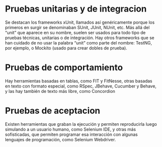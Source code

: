 
# Pruebas unitarias y de integracion
Se destacan los frameworks xUnit, llamados así genéricamente porque los primeros en surgir se
denominaban SUnit, JUnit, NUnit, etc. Más allá del “unit” que aparece en su nombre, suelen ser
usados para todo tipo de pruebas técnicas, unitarias o de integración. Hay otros frameworks que se han cuidado de no usar la palabra “unit” como parte del nombre: TestNG, por ejemplo, o Mockito
(usado para crear dobles de prueba).

# Pruebas de comportamiento
Hay herramientas basadas en tablas, como FIT y FitNesse, otras basadas en texto con formato
especial, como RSpec, JBehave, Cucumber y Behave, y las hay también de texto más libre, como
Concordion

# Pruebas de aceptacion 
Existen herramientas que graban la ejecución y permiten reproducirla luego simulando a un usuario
humano, como Selenium IDE, y otras más sofisticadas, que permiten programar esa interacción
con algunas lenguajes de programación, como Selenium Webdriver.

